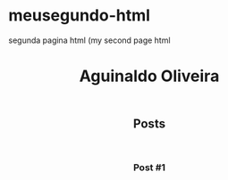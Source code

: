 # meusegundo-html
segunda pagina html (my second page html
<!DOCTYPE HTML>
<HTML>
	<head>
		<meta charset="utf-8">
		<title>Aguinaldo Oliveira </title>
	</head>
	<body>
		<header>
			<h1> Aguinaldo Oliveira </h1>
		</header>
		<section>
			<header>
				<h2>Posts</h2>
			</header>
			<article>
				<header>
					<h3>Post #1</h3>
				</header>
			</article>
		</section>
		<footer></footer>
	</body>
</html>
